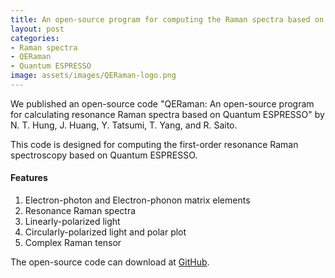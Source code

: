 ```yaml
---
title: An open-source program for computing the Raman spectra based on Quantum ESPRESSO
layout: post
categories:
- Raman spectra
- QERaman
- Quantum ESPRESSO
image: assets/images/QERaman-logo.png
---
```


We published an open-source code "QERaman: An open-source program for calculating resonance Raman spectra based on Quantum ESPRESSO" by N. T. Hung, J. Huang, Y. Tatsumi, T. Yang, and R. Saito.

This code is designed for computing the first-order resonance Raman spectroscopy based on Quantum ESPRESSO. 

#### Features

1. Electron-photon and Electron-phonon matrix elements
2. Resonance Raman spectra
3. Linearly-polarized light
4. Circularly-polarized light and polar plot
5. Complex Raman tensor

The open-source code can download at [GitHub](https://github.com/nguyen-group/QERaman).
